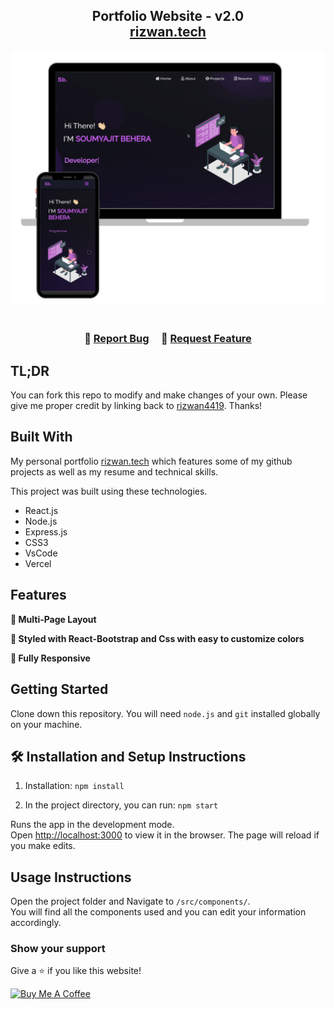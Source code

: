 <h2 align="center">
  Portfolio Website - v2.0<br/>
  <a href="https://rizwan.vercel.app/" target="_blank">rizwan.tech</a>
</h2>
<div align="center">
  <img alt="Demo" src="./Images/readme-img1.png" />
</div>

<br/>



<h3 align="center">
    🔹
    <a href="https://github.com/rizwan4419/Portfolio/issues">Report Bug</a> &nbsp; &nbsp;
    🔹
    <a href="https://github.com/rizwan4419/Portfolio/issues">Request Feature</a>
</h3>

## TL;DR

You can fork this repo to modify and make changes of your own. Please give me proper credit by linking back to [rizwan4419](https://github.com/rizwan4419/Portfolio). Thanks!

## Built With

My personal portfolio <a href="https://rizwan.vercel.app/" target="_blank">rizwan.tech</a> which features some of my github projects as well as my resume and technical skills.<br/>

This project was built using these technologies.

- React.js
- Node.js
- Express.js
- CSS3
- VsCode
- Vercel

## Features

**📖 Multi-Page Layout**

**🎨 Styled with React-Bootstrap and Css with easy to customize colors**

**📱 Fully Responsive**

## Getting Started

Clone down this repository. You will need `node.js` and `git` installed globally on your machine.

## 🛠 Installation and Setup Instructions

1. Installation: `npm install`

2. In the project directory, you can run: `npm start`

Runs the app in the development mode.\
Open [http://localhost:3000](http://localhost:3000) to view it in the browser.
The page will reload if you make edits.

## Usage Instructions

Open the project folder and Navigate to `/src/components/`. <br/>
You will find all the components used and you can edit your information accordingly.

### Show your support

Give a ⭐ if you like this website!

<a href="https://www.buymeacoffee.com/rizwan4419" target="_blank"><img src="https://cdn.buymeacoffee.com/buttons/v2/default-violet.png" alt="Buy Me A Coffee" height= "60px" width= "217px" ></a>
